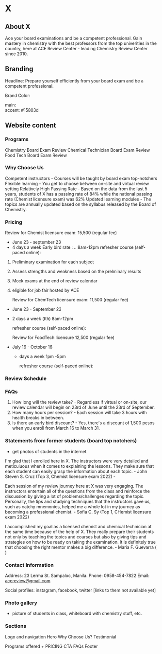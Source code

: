 # X

## About X

Ace your board examinations and be a competent professional.
Gain mastery in chemistry with the best professors from the top univerities in the country, here at ACE Review Center - leading Chemistry Review Center since 2010.

## Branding

Headline: Prepare yourself efficiently from your board exam and be a competent professional.

Brand Color:

main:  
accent: #15803d

## Website content

### Programs

Chemistry Board Exam Review
Chemical Technician Board Exam Review
Food Tech Board Exam Review

### Why Choose Us

Competent instructors - Courses will be taught by board exam top-notchers
Flexible learning - You get to choose between on-site and virtual review setting
Relatively High Passing Rate - Based on the data from the last 5 years, students of X has a passing rate of 84% while the national passing rate (Chemist licensure exam) was 62%
Updated learning modules - The topics are annually updated based on the syllabus released by the Board of Chemistry.

### Pricing

Review for Chemist licensure exam: 15,500 (regular fee)

- June 23 - september 23
- 4 days a week
  Early bird rate : ..
  8am-12pm
  refresher course (self-paced online):

1. Preliminary examination for each subject
2. Assess strengths and weakness based on the prelminary results
3. Mock exams at the end of review calendar
4. eligible for job fair hosted by ACE

   Review for ChemTech licensure exam: 11,500 (regular fee)

- June 23 - September 23
- 2 days a week (tth)
  8am-12pm

  refresher course (self-paced online):

  Review for FoodTech licensure 12,500 (regular fee)

- July 16 - October 16

  - days a week
    1pm -5pm

    refresher course (self-paced online):

### Review Schedule

### FAQs

1. How long will the review take? - Regardless if virtual or on-site, our review calendar will begin on 23rd of June until the 23rd of September.
2. How many hours per session? - Each session will take 3 hours with health breaks in between.
3. Is there an early bird discount? - Yes, there's a discount of 1,500 pesos when you enroll from March 16 to March 31.

### Statements from former students (board top notchers)

- get photos of students in the internet

I'm glad that I enrolled here in X. The instructors were very detailed and meticuluous when it comes to explaining the lessons. They make sure that each student can easily grasp the information about each topic. - John Steven S. Cruz (Top 3, Chemist licensure exam 2022) -

Each session of my review journey here at X was very engaging. The instructors entertain all of the questions from the class and reinforce the discussion by giving a lot of problems/challenges regarding the topic. Personally, the tips and studying techniques that the instructors gave us, such as catchy mnemonics, helped me a whole lot in my journey as becoming a professional chemist. - Sofia C. Sy (Top 1, CHemist licensure exam 2022)

I accomplished my goal as a licensed chemist and chemical technician at the same time because of the help of X. They really prepare their students not only by teaching the topics and courses but also by giving tips and strategies on how to be ready on taking the examination. It is definitely true that choosing the right mentor makes a big difference. - Maria F. Guevarra ( )

### Contact Information

Address: 23 Lerma St. Sampaloc, Manila.
Phone: 0958-454-7822
Email: acereview@gmail.com

Social profiles: instagram, facebook, twitter [links to them not available yet]

### Photo gallery

- picture of students in class, whiteboard with chemistry stuff, etc.

### Sections

Logo and navigation
Hero
Why Choose Us?
Testimonial

<!-- Photo gallery -->

Programs offered + PRICING
CTA
FAQs
Footer
